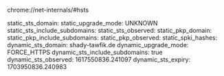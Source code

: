 chrome://net-internals/#hsts


static_sts_domain:
static_upgrade_mode: UNKNOWN
static_sts_include_subdomains:
static_sts_observed:
static_pkp_domain:
static_pkp_include_subdomains:
static_pkp_observed:
static_spki_hashes:
dynamic_sts_domain: shady-tawfik.de
dynamic_upgrade_mode: FORCE_HTTPS
dynamic_sts_include_subdomains: true
dynamic_sts_observed: 1617550836.241097
dynamic_sts_expiry: 1703950836.240983


